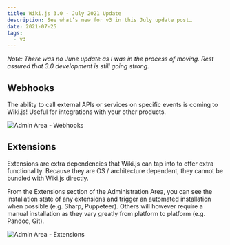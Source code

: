 ```yaml
---
title: Wiki.js 3.0 - July 2021 Update
description: See what’s new for v3 in this July update post…
date: 2021-07-25
tags:
  - v3
---
```


*Note: There was no June update as I was in the process of moving. Rest assured that 3.0 development is still going strong.*

## Webhooks

The ability to call external APIs or services on specific events is coming to Wiki.js! Useful for integrations with your other products.

![Admin Area - Webhooks](/img/blog-2021-wikijs-webhooks.png)

## Extensions

Extensions are extra dependencies that Wiki.js can tap into to offer extra functionality. Because they are OS / architecture dependent, they cannot be bundled with Wiki.js directly.

From the Extensions section of the Administration Area, you can see the installation state of any extensions and trigger an automated installation when possible (e.g. Sharp, Puppeteer). Others will however require a manual installation as they vary greatly from platform to platform (e.g. Pandoc, Git).

![Admin Area - Extensions](/img/blog-2021-wikijs-extensions.png)